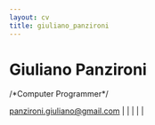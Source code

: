 ```yaml
---
layout: cv
title: giuliano_panzironi
---
```

# Giuliano Panzironi
/\*Computer Programmer\*/

<div id="webaddress">
<a href="mailto:panzironi.giuliano@gmail.com">panzironi.giuliano@gmail.com</a>
| <a href="https://github.com/giulianopz" class="fab fa-github"></a>
| <a href="https://www.linkedin.com/in/giuliano-panzironi/" class="fab fa-linkedin"></a>
| <a href="https://twitter.com/giulianopz" class="fab fa-twitter"></a>
| <a href="https://hachyderm.io/web/@giulianopz" class="fab fa-mastodon"></a>
| <a href="https://www.ifixit.com/User/3323023/Giuliano+Panzironi" class="fa-solid fa-screwdriver-wrench"></a>
</div>
<br>
<br>
<br>
